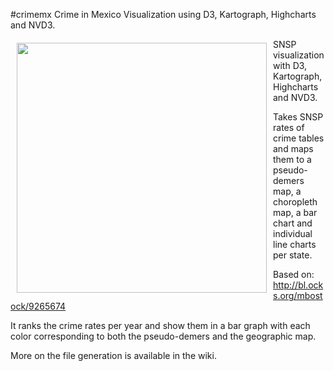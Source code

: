 #crimemx
Crime in Mexico Visualization using D3, Kartograph, Highcharts and NVD3.

<a href="http://crimeinmexico.org"><img src="http://crimeinmexico.org/images/thumbnail.png" align="left" hspace="10" vspace="6" width="400"></a>

SNSP visualization with D3, Kartograph, Highcharts and NVD3.

Takes SNSP rates of crime tables and maps them to a pseudo-demers map, a choropleth map, a bar chart and individual line charts per state.

Based on: http://bl.ocks.org/mbostock/9265674

It ranks the crime rates per year and show them in a bar graph with each color corresponding to both the pseudo-demers and the geographic map.

More on the file generation is available in the wiki.